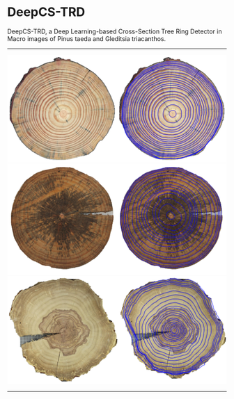 # DeepCS-TRD
DeepCS-TRD, a Deep Learning-based Cross-Section Tree Ring Detector in Macro images of Pinus taeda and Gleditsia triacanthos.

***
<img src="assets/deepCS-TRD_pinus2.png" alt="Example input image and detected tree rings"/>

<img src="assets/deepCS-TRD_pinus.png" alt="Example input image and detected tree rings"/>

<img src="assets/deepCS-TRD_gleditsia.png" alt="Example input image and detected tree rings"/>


***